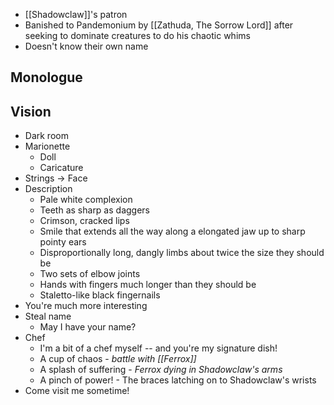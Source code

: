 

* [[Shadowclaw]]'s patron
* Banished to Pandemonium by [[Zathuda, The Sorrow Lord]] after seeking to dominate creatures to do his chaotic whims
* Doesn't know their own name

## Monologue

## Vision

* Dark room
* Marionette
	* Doll
	* Caricature
* Strings -> Face
* Description
	* Pale white complexion
	* Teeth as sharp as daggers
	* Crimson, cracked lips
	* Smile that extends all the way along a elongated jaw up to sharp pointy ears
	* Disproportionally long, dangly limbs about twice the size they should be
	* Two sets of elbow joints
	* Hands with fingers much longer than they should be
	* Staletto-like black fingernails
* You're much more interesting
* Steal name
	* May I have your name?
* Chef
	* I'm a bit of a chef myself -- and you're my signature dish!
	* A cup of chaos - *battle with [[Ferrox]]*
	* A splash of suffering - *Ferrox dying in Shadowclaw's arms*
	* A pinch of power! - The braces latching on to Shadowclaw's wrists
* Come visit me sometime!